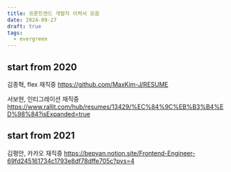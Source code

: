 ```yaml
---
title: 프론트엔드 개발자 이력서 모음
date: 2024-09-27
draft: true
tags:
  - evergreen
---
```


## start from 2020

김종혁, flex 재직중
https://github.com/MaxKim-J/RESUME

서보현, 인티그레이션 재직중
https://www.rallit.com/hub/resumes/13429/%EC%84%9C%EB%B3%B4%ED%98%84?isExpanded=true

## start from 2021

김평안, 카카오 재직중
https://bepyan.notion.site/Frontend-Engineer-69fd245161734c1793e8df78dffe705c?pvs=4

